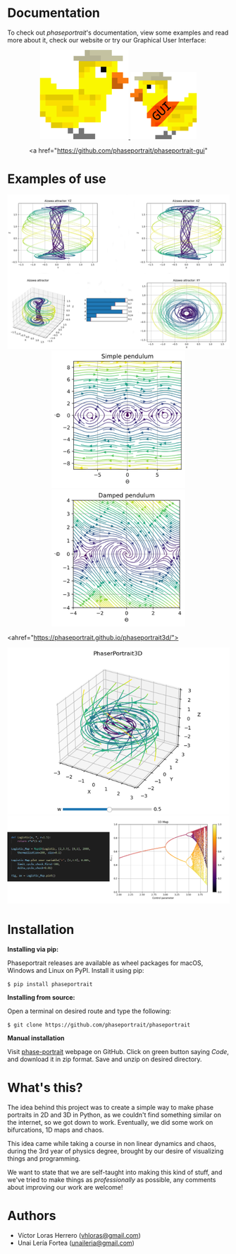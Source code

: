 # Documentation

To check out *phaseportrait*'s documentation, view some examples and read more about it, check our website or try our Graphical User Interface:



<a href="https://phaseportrait.github.io/">
<center>
<img src="docs/img/duckduck.png" width=40%>
</img>
<!-- </center> -->
</a>
<a href="https://github.com/phaseportrait/phaseportrait-gui">
<!-- <center> -->
<img src="docs/img/duckduck_son.png" width=30%>
</center>
</a>

<center>
<a href="https://phaseportrait.github.io/">
</a>

<a href="https://github.com/phaseportrait/phaseportrait-gui"
</a>
</center>








# Examples of use
<a href="https://phaseportrait.github.io/trajectories_examples/">
<center><img src="docs/imgs/trj_examples/Figure_7.png"></center>
</a>

<a href="https://phaseportrait.github.io/phaseportrait2d_examples/">
<center><img src="docs/imgs/index/pendulum_example.png" width=60%><img src="docs/imgs/index/damped_pendulum_example.png" width=60%></center>
</a>

<ahref="https://phaseportrait.github.io/phaseportrait3d/">
<center><img src="docs/imgs/pp3d_examples/example.png"></center>
</a>

<a href="https://phaseportrait.github.io/mapsandcobweb_examples/">
<center><img src="docs/imgs/index/map_example_code.png"></center>
</a>


# Installation
**Installing via pip:**

Phaseportrait releases are available as wheel packages for macOS, Windows and Linux on PyPI. Install it using pip:
```
$ pip install phaseportrait
```

**Installing from source:**

Open a terminal on desired route and type the following:
```
$ git clone https://github.com/phaseportrait/phaseportrait
```
**Manual installation**

Visit [phase-portrait](https://github.com/phaseportrait/phaseportrait) webpage on GitHub. Click on green button saying *Code*, and download it in zip format.
Save and unzip on desired directory.

# What's this?
The idea behind this project was to create a simple way to make phase portraits in 2D and 3D in Python, as we couldn't find something similar on the internet, so we got down to work. Eventually, we did some work on bifurcations, 1D maps and chaos.

This idea came while taking a course in non linear dynamics and chaos, during the 3rd year of physics degree, brought by our desire of visualizing things and programming.



We want to state that we are self-taught into making this kind of stuff, and we've tried to make things as *professionally* as possible, any comments about improving our work are welcome!

<!-- ## **Disclaimer:**

**Today's date (July 2021), we've decided to cease our work on this project (for the moment, as we have to move on other things). Therefore, this is the 'final' version of the project, there are no more features incoming. We've tried to leave the code documentated and with good organisation in case someone wants to carry on with some idea! Cheers** -->

# Authors

- Víctor Loras Herrero (vhloras@gmail.com)
- Unai Lería Fortea (unaileria@gmail.com)